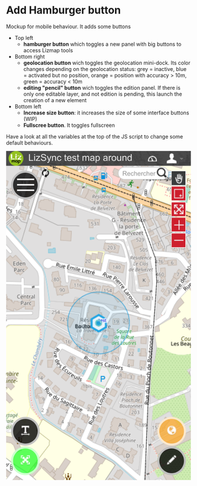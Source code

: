 Add Hamburger button
====================

Mockup for mobile behaviour. It adds some buttons

* Top left
    * **hamburger button** which toggles a new panel with big buttons to access Lizmap tools
* Bottom right
    * **geolocation button** wich toggles the geolocation mini-dock. Its color changes depending on the geolocation status: grey = inactive, blue = activated but no position, orange = position with accuracy > 10m, green = accuracy < 10m
    * **editing "pencil" button** wich toggles the edition panel. If there is only one editable layer, and not edition is pending, this launch the creation of a new element
* Bottom left
    * **Increase size button**: it increases the size of some interface buttons (WIP)
    * **Fullscree button**. It toggles fullscreen

Have a look at all the variables at the top of the JS script to change some default behaviours.

![Screenshot](add_hamburger_menu.png)
